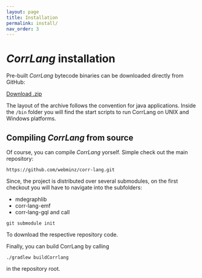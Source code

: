 ```yaml
---
layout: page
title: Installation
permalink: install/
nav_order: 3
---
```


# _CorrLang_ installation

Pre-built _CorrLang_ bytecode binaries can be downloaded directly from GitHub:

[Download .zip](https://github.com/webminz/corr-lang/releases/download/v0.9/corrlang-0.9.zip)

The layout of the archive follows the convention for java applications.
Inside the `/bin` folder you will find the start scripts to run CorrLang on UNIX and Windows platforms.

## Compiling _CorrLang_ from source

Of course, you can compile _CorrLang_ yorself. 
Simple check out the main repository:
```
https://github.com/webminz/corr-lang.git
```
Since, the project is distributed over several submodules, on the first checkout you will have to navigate into the subfolders:
- mdegraphlib
- corr-lang-emf
- corr-lang-gql
and call
```
git submodule init
```
To download the respective repository code.

Finally, you can build CorrLang by calling
```
./gradlew buildCorrlang
```
in the repository root.
